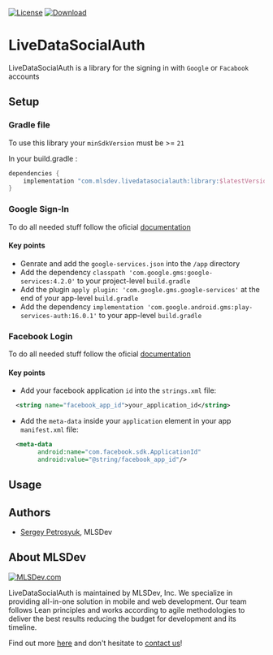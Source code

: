 [![License](https://img.shields.io/github/license/mashape/apistatus.svg)](https://opensource.org/licenses/MIT)
[![Download](https://api.bintray.com/packages/spetrosiukmlsdev/mlsdev/livedatasocialauth/images/download.svg)](https://bintray.com/spetrosiukmlsdev/mlsdev/livedatasocialauth/_latestVersion)

# LiveDataSocialAuth
LiveDataSocialAuth is a library for the signing in with `Google` or `Facabook` accounts

## Setup
### Gradle file
To use this library your `minSdkVersion` must be >= `21`

In your build.gradle :
```gradle
dependencies {
    implementation "com.mlsdev.livedatasocialauth:library:$latestVersion"
}
```

### Google Sign-In
To do all needed stuff follow the oficial [documentation](https://developers.google.com/identity/sign-in/android/start-integrating)
#### Key points
- Genrate and add the `google-services.json` into the `/app` directory 
- Add the dependency `classpath 'com.google.gms:google-services:4.2.0'` to your project-level `build.gradle`
- Add the plugin `apply plugin: 'com.google.gms.google-services'` at the end of your app-level `build.gradle`
- Add the dependency `implementation 'com.google.android.gms:play-services-auth:16.0.1'` to your app-level `build.gradle`

### Facebook Login
To do all needed stuff follow the oficial [documentation](https://developers.facebook.com/docs/facebook-login/android/)
#### Key points
- Add your facebook application `id` into the `strings.xml` file:
```xml
  <string name="facebook_app_id">your_application_id</string>
```
- Add the `meta-data` inside your `application` element in your app `manifest.xml` file:
```xml
  <meta-data 
        android:name="com.facebook.sdk.ApplicationId" 
        android:value="@string/facebook_app_id"/>
```

## Usage
###

## Authors
* [Sergey Petrosyuk](mailto:petrosyuk@mlsdev.com), MLSDev 

## About MLSDev

[<img src="https://cloud.githubusercontent.com/assets/1778155/11761239/ccfddf60-a0c2-11e5-8f2a-8573029ab09d.png" alt="MLSDev.com">][mlsdev]

LiveDataSocialAuth is maintained by MLSDev, Inc. We specialize in providing all-in-one solution in mobile and web development. Our team follows Lean principles and works according to agile methodologies to deliver the best results reducing the budget for development and its timeline.

Find out more [here][mlsdev] and don't hesitate to [contact us][contact]!

[mlsdev]: http://mlsdev.com
[contact]: http://mlsdev.com/contact_us
[github-frederikos]: https://github.com/SerhiyPetrosyuk
